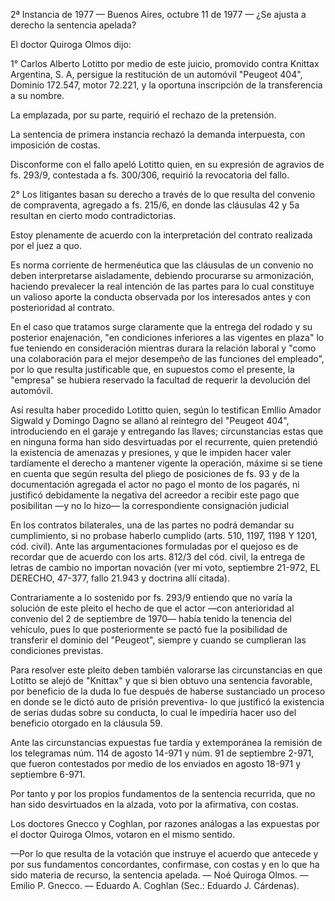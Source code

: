 
2ª Instancia de 1977 — Buenos Aires, octubre 11 de 1977 — ¿Se ajusta a derecho la sentencia apelada?

El doctor Quiroga Olmos dijo:

1° Carlos Alberto Lotitto por medio de este juicio, promovido contra Knittax Argentina, S. A, persigue la restitución de un automóvil "Peugeot 404", Dominio 172.547, motor 72.221, y la oportuna inscripción de la transferencia a su nombre.

La emplazada, por su parte, requirió el rechazo de la pretensión.

La sentencia de primera instancia rechazó la demanda interpuesta, con imposición de costas.

Disconforme con el fallo apeló Lotitto quien, en su expresión de agravios de fs. 293/9, contestada a fs. 300/306, requirió la revocatoria del fallo.

2° Los litigantes basan su derecho a través de lo que resulta del convenio de compraventa, agregado a fs. 215/6, en donde las cláusulas 42 y 5a resultan en cierto modo contradictorias.

Estoy plenamente de acuerdo con la interpretación del contrato realizada por el juez a quo.

Es norma corriente de hermenéutica que las cláusulas de un convenio no deben interpretarse aisladamente, debiendo procurarse su armonización, haciendo prevalecer la real intención de las partes para lo cual constituye un valioso aporte la conducta observada por los interesados antes y con posterioridad al contrato.

En el caso que tratamos surge claramente que la entrega del rodado y su posterior
enajenación, "en condiciones inferiores a las vigentes en plaza" lo fue teniendo en consideración mientras durara la relación laboral y "como una colaboración para el mejor desempeño de las funciones del empleado", por lo que resulta justificable que, en supuestos como el presente, la "empresa" se hubiera reservado la facultad de requerir la devolución del automóvil.

Así resulta haber procedido Lotitto quien, según lo testifican Emllio Amador Sigwald y Domingo Dagno se allanó al reintegro del "Peugeot 404", introduciendo en el garaje y entregando las llaves; circunstancias estas que en ninguna forma han sido desvirtuadas por el recurrente, quien pretendió la existencia de amenazas y presiones, y que le impiden hacer valer tardíamente el derecho a mantener vigente la operación, máxime si se tiene en cuenta que según resulta del pliego de posiciones de fs. 93 y de la documentación agregada el actor no pago el monto de los pagarés, ni justificó debidamente la negativa del acreedor a recibir este pago que posibilitan —y no lo hizo— la correspondiente consignación judicial

En los contratos bilaterales, una de las partes no podrá demandar su cumplimiento, si no probase haberlo cumplido (arts. 510, 1197, 1198 Y 1201, cód. civil). Ante las argumentaciones formuladas por el quejoso es de recordar que de acuerdo con los arts. 812/3 del cód. civil, la entrega de letras de cambio no importan novación (ver mi voto, septiembre 21-972, EL DERECHO, 47-377, fallo 21.943 y doctrina allí citada). 

Contrariamente a lo sostenido por fs. 293/9 entiendo que no varía la solución de este pleito el hecho de que el actor —con anterioridad al convenio del 2 de septiembre de 1970— había tenido la tenencia del vehículo, pues lo que posteriormente se pactó fue la posibilidad de transferir el dominio del "Peugeot", siempre y cuando se cumplieran las condiciones previstas.

Para resolver este pleito deben también valorarse las circunstancias en que Lotitto se alejó de "Knittax" y que si bien obtuvo una sentencia favorable, por beneficio de la duda lo fue después de haberse sustanciado un proceso en donde se le dictó auto de prisión preventiva- lo que justificó la existencia de serias dudas sobre su conducta, lo cual le impediría hacer uso del beneficio otorgado en la cláusula 59.

Ante las circunstancias expuestas fue tardía y extemporánea la remisión de los telegramas núm. 114 de agosto 14-971 y núm. 91 de septiembre 2-971, que fueron contestados por medio de los enviados en agosto 18-971 y septiembre 6-971.

Por tanto y por los propios fundamentos de la sentencia recurrida, que no han sido desvirtuados en la alzada, voto por la afirmativa, con costas.

Los doctores Gnecco y Coghlan, por razones análogas a las expuestas por el doctor Quiroga Olmos, votaron en el mismo sentido.

—Por lo que resulta de la votación que instruye el acuerdo que antecede y por sus fundamentos concordantes, confirmase, con costas y en lo que ha sido materia de recurso, la sentencia apelada. — Noé Quiroga Olmos. — Emilio P. Gnecco. — Eduardo A. Coghlan (Sec.: Eduardo J. Cárdenas).


